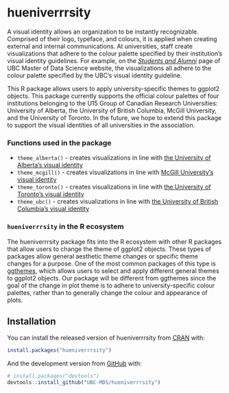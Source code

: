 
<!-- README.md is generated from README.Rmd. Please edit that file -->

# hueniverrrsity

<!-- badges: start -->

<!-- badges: end -->

A visual identity allows an organization to be instantly recognizable.
Comprised of their logo, typeface, and colours, it is applied when
creating external and internal communications. At universities, staff
create visualizations that adhere to the colour palette specified by
their institution’s visual identity guidelines. For example, on the
[*Students and
Alumni*](https://masterdatascience.ubc.ca/why-ubc/students-alumni) page
of UBC Master of Data Science website, the visualizations all adhere to
the colour palette specified by the UBC’s visual identity guideline.

This R package allows users to apply university-specific themes to
ggplot2 objects. This package currently supports the official colour
palettes of four institutions belonging to the U15 Group of Canadian
Research Universities: University of Alberta, the University of British
Columbia, McGill University, and the University of Toronto. In the
future, we hope to extend this package to support the visual identities
of all universities in the association.

### Functions used in the package

  - `theme_alberta()` - creates visualizations in line with [the
    University of Alberta’s visual
    identity](https://www.ualberta.ca/toolkit/visual-identity/our-colours)
  - `theme_mcgill()` - creates visualizations in line with [McGill
    University’s visual
    identity](https://mcgill.ca/visual-identity/visual-identity-guide#mcgilllogo)
  - `theme_toronto()` - creates visualizations in line with [the
    University of Toronto’s visual
    identity](https://www.utm.utoronto.ca/communications/sites/files/communications/public/shared/UofT%20Style%20Guide%20%2B%20Boundless%20Guide%20Feb%202012.pdf)
  - `theme_ubc()` - creates visualizations in line with [the University
    of British Columbia’s visual
    identity](https://brand.ubc.ca/guidelines/downloads/ubc-colour-and-fonts/)

### `hueniverrrsity` in the R ecosystem

The hueniverrrsity package fits into the R ecosystem with other R
packages that allow users to change the theme of ggplot2 objects. These
types of packages allow general aesthetic theme changes or specific
theme changes for a purpose. One of the most common packages of this
type is
[ggthemes](https://cran.r-project.org/web/packages/ggthemes/index.html),
which allows users to select and apply different general themes to
ggplot2 objects. Our package will be different from ggthemes since the
goal of the change in plot theme is to adhere to university-specific
colour palettes, rather than to generally change the colour and
appearance of plots.

## Installation

You can install the released version of hueniverrrsity from
[CRAN](https://CRAN.R-project.org) with:

``` r
install.packages("hueniverrrsity")
```

And the development version from [GitHub](https://github.com/) with:

``` r
# install.packages("devtools")
devtools::install_github("UBC-MDS/hueniverrrsity")
```
